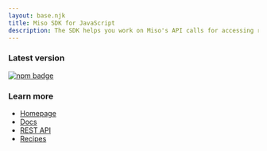 ```yaml
---
layout: base.njk
title: Miso SDK for JavaScript
description: The SDK helps you work on Miso's API calls for accessing recommendation, performing search, sending interaction events, etc.
---
```


### Latest version
[![npm badge](https://img.shields.io/npm/v/@miso.ai/client-sdk)](https://www.npmjs.com/package/@miso.ai/client-sdk)

### Learn more
* [Homepage](https://miso.ai/)
* [Docs](https://docs.miso.ai/)
* [REST API](https://api.askmiso.com/)
* [Recipes](https://docs.miso.ai/recipes)
